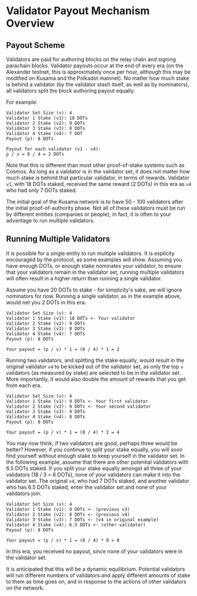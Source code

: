 # Validator Payout Mechanism Overview

## Payout Scheme

Validators are paid for authoring blocks on the relay chain and signing parachain blocks.  Validator payouts occur at the end of every era (on the Alexander testnet, this is approximately once per hour, although this may be modified on Kusama and the Polkadot mainnet). No matter how much stake is behind a validator (by the validator stash itself, as well as by nominators), all validators split the block authoring payout equally.

For example:

```
Validator Set Size (v): 4
Validator 1 Stake (v1): 18 DOTs
Validator 2 Stake (v2): 9 DOTs
Validator 3 Stake (v3): 8 DOTs
Validator 4 Stake (v4): 7 DOT
Payout (p): 8 DOTs

Payout for each validator (v1 - v4):
p / v = 8 / 4 = 2 DOTs
```

Note that this is different than most other proof-of-stake systems such as Cosmos.  As long as a validator is in the validator set, it does not matter how much stake is behind that particular validator, in terms of rewards.  Validator `v1`, with 18 DOTs staked, received the same reward (2 DOTs) in this era as `v4` who had only 7 DOTs staked.

The initial goal of the Kusama network is to have 50 - 100 validators after the initial proof-of-authority phase.  Not all of these validators must be run by different entities (companies or people); in fact, it is often to your advantage to run multiple validators.

## Running Multiple Validators

It is possible for a single entity to run multiple validators.  It is explicity encouraged by the protocol, as some examples will show.  Assuming you have enough DOTs, or enough stake nominates your validator, to ensure that your validators remain in the validator set, running multiple validators will often result in a higher return than running a single validator.

Assume you have 20 DOTs to stake - for simplicity's sake, we will ignore nominators for now.  Running a single validator, as in the example above, would net you 2 DOTs in this era.

```
Validator Set Size (v): 4
Validator 1 Stake (v1): 18 DOTs <- Your validator
Validator 2 Stake (v2): 9 DOTs
Validator 3 Stake (v3): 8 DOTs
Validator 4 Stake (v4): 7 DOTs
Payout (p): 8 DOTs

Your payout = (p / v) * 1 = (8 / 4) * 1 = 2
```

Running two validators, and splitting the stake equally, would result in the original validator `v4` to be kicked out of the validator set, as only the top `v` validators (as measured by stake) are selected to be in the validator set.  More importantly, it would also double the amount of rewards that you get from each era.

```
Validator Set Size (v): 4
Validator 1 Stake (v1): 9 DOTs <- Your first validator
Validator 2 Stake (v2): 9 DOTs <- Your second validator
Validator 3 Stake (v3): 9 DOTs
Validator 4 Stake (v4): 8 DOTs
Payout (p): 8 DOTs

Your payout = (p / v) * 1 = (8 / 4) * 2 = 4
```

You may now think, if two validators are good, perhaps three would be better?  However, if you continue to split your stake equally, you will soon find yourself without enough stake to keep yourself in the validator set.  In the following example, assume that there are other potential validators with 6.5 DOTs staked.  If you split your stake equally amongst all three of your validators (18 / 3 = 6 DOTs), none of your validators can make it into the validator set.  The original `v4`, who had 7 DOTs staked, and another validator who has 6.5 DOTs staked, enter the validator set and none of your validators join.

```
Validator Set Size (v): 4
Validator 1 Stake (v1): 9 DOTs <- (previous v3)
Validator 2 Stake (v2): 8 DOTs <- (previous v4)
Validator 3 Stake (v3): 7 DOTs <- (v4 in original example)
Validator 4 Stake (v4): 6.5 DOTs <- (other validator)
Payout (p): 8 DOTs

Your payout = (p / v) * 1 = (8 / 4) * 0 = 0
```

In this era, you received no payout, since none of your validators were in the validator set.

It is anticipated that this will be a dynamic equilibrium.  Potential validators will run different numbers of validators and apply different amounts of stake to them as time goes on, and in response to the actions of other validators on the network.

